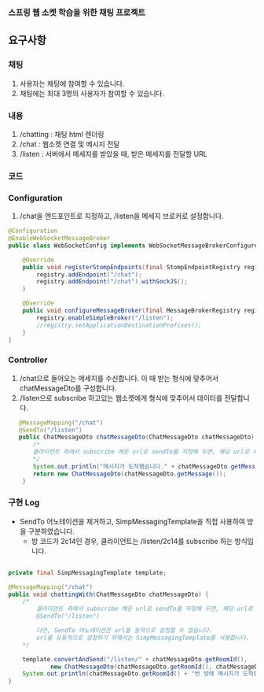 ### 스프링 웹 소켓 학습을 위한 채팅 프로젝트

## 요구사항

### 채팅
1. 사용자는 채팅에 참여할 수 있습니다.
2. 채팅에는 최대 3명의 사용자가 참여할 수 있습니다.

### 내용
1. /chatting : 채팅 html 렌더링
2. /chat : 웹소켓 연결 및 메시지 전달
3. /listen : 서버에서 메세지를 받았을 때, 받은 메세지를 전달할 URL 

### 코드
### Configuration
1. /chat을 엔드포인트로 지정하고, /listen을 메세지 브로커로 설정합니다.
``` Java
@Configuration
@EnableWebSocketMessageBroker
public class WebSocketConfig implements WebSocketMessageBrokerConfigurer {

    @Override
    public void registerStompEndpoints(final StompEndpointRegistry registry) {
        registry.addEndpoint("/chat");
        registry.addEndpoint("/chat").withSockJS(); 
    }

    @Override
    public void configureMessageBroker(final MessageBrokerRegistry registry) {
        registry.enableSimpleBroker("/listen");
        //registry.setApplicationDestinationPrefixes(); 
    }
}
```



### Controller
1. /chat으로 들어오는 메세지를 수신합니다. 이 때 받는 형식에 맞추어서 chatMessageDto를 구성합니다.
2. /listen으로 subscribe 하고있는 웹소켓에게 형식에 맞추어서 데이터를 전달합니다.

``` Java
   @MessageMapping("/chat")
   @SendTo("/listen")
   public ChatMessageDto chatMessageDto(ChatMessageDto chatMessageDto) {
       /*
       클라이언트 측에서 subscribe 해둔 url로 sendTo를 지정해 두면, 해당 url로 메시지가 전송됩니다.
       */
       System.out.println("메시지가 도착했습니다." + chatMessageDto.getMessage());
       return new ChatMessageDto(chatMessageDto.getMessage());
    }
```

### 구현 Log
- SendTo 어노테이션을 제거하고, SimpMessagingTemplate을 직접 사용하여 방을 구분하였습니다.
  - 방 코드가 2c14인 경우, 클라이언트는 /listen/2c14를 subscribe 하는 방식입니다.
``` Java

private final SimpMessagingTemplate template;

@MessageMapping("/chat")
public void chattingWith(ChatMessageDto chatMessageDto) {
    /*
        클라이언트 측에서 subscribe 해둔 url로 sendTo를 지정해 두면, 해당 url로 메시지가 전송됩니다.
        @SendTo("/listen")

        다만, SendTo 어노테이션은 url을 동적으로 설정할 수 없습니다.
        url을 유동적으로 설정하기 위해서는 SimpMessagingTemplate를 사용합니다.
    */

    template.convertAndSend("/listen/" + chatMessageDto.getRoomId(),
            new ChatMessageDto(chatMessageDto.getRoomId(), chatMessageDto.getMessage()));
    System.out.println(chatMessageDto.getRoomId() + "번 방에 메시지가 도착했습니다 : " + chatMessageDto.getMessage());
}
```